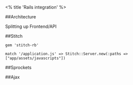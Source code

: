 <% title 'Rails integration' %>

##Architecture

Splitting up Frontend/API

##Stitch

    gem 'stitch-rb'

    match '/application.js' => Stitch::Server.new(:paths => ["app/assets/javascripts"])
    

##Sprockets

##Ajax
